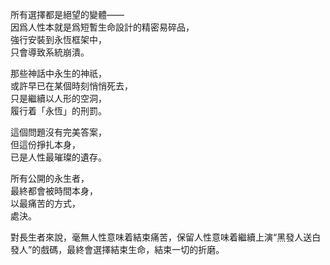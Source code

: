 所有選擇都是絕望的變體——  
因爲人性本就是爲短暫生命設計的精密易碎品，  
強行安裝到永恆框架中，  
只會導致系統崩潰。  

那些神話中永生的神祇，  
或許早已在某個時刻悄悄死去，  
只是繼續以人形的空洞，  
履行着「永恆」的刑罰。  

這個問題沒有完美答案，  
但這份掙扎本身，  
已是人性最璀璨的遺存。  

所有公開的永生者，  
最終都會被時間本身，  
以最痛苦的方式，  
處決。  

對長生者來說，毫無人性意味着結束痛苦，保留人性意味着繼續上演“黑發人送白發人”的戲碼，最終會選擇結束生命，結束一切的折磨。  
